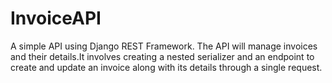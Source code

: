 # InvoiceAPI
A simple API using Django REST Framework. The API will manage invoices and their details.It involves creating a nested serializer and an endpoint to create and update an invoice along with its details through a single request.
